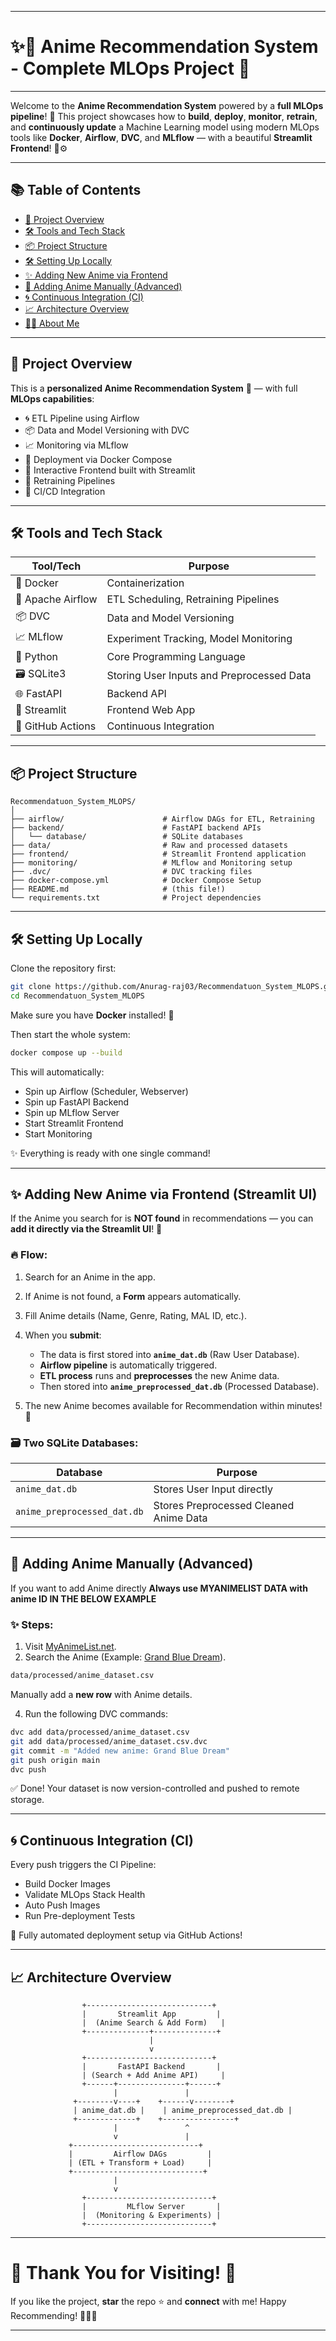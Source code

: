 

---

# ✨🎌 Anime Recommendation System - Complete MLOps Project 🚀

---

Welcome to the **Anime Recommendation System** powered by a **full MLOps pipeline**! 🎯
This project showcases how to **build**, **deploy**, **monitor**, **retrain**, and **continuously update** a Machine Learning model using modern MLOps tools like **Docker**, **Airflow**, **DVC**, and **MLflow** — with a beautiful **Streamlit Frontend**! 🎨⚙️

---

## 📚 Table of Contents

* [🚀 Project Overview](#-project-overview)
* [🛠️ Tools and Tech Stack](#-tools-and-tech-stack)
* [📦 Project Structure](#-project-structure)
* [🛠️ Setting Up Locally](#-setting-up-locally)
* [✨ Adding New Anime via Frontend](#-adding-new-anime-via-frontend)
* [🔎 Adding Anime Manually (Advanced)](#-adding-anime-manually-advanced)
* [🌀 Continuous Integration (CI)](#-continuous-integration-ci)
* [📈 Architecture Overview](#-architecture-overview)
* [👨‍💻 About Me](#-about-me)

---

## 🚀 Project Overview

This is a **personalized Anime Recommendation System** 🎎 — with full **MLOps capabilities**:

* 🌀 ETL Pipeline using Airflow
* 📦 Data and Model Versioning with DVC
* 📈 Monitoring via MLflow
* 🐳 Deployment via Docker Compose
* 🎨 Interactive Frontend built with Streamlit
* 🔁 Retraining Pipelines
* 🎯 CI/CD Integration

---

## 🛠️ Tools and Tech Stack

| Tool/Tech         | Purpose                                   |
| ----------------- | ----------------------------------------- |
| 🐳 Docker         | Containerization                          |
| 🛫 Apache Airflow | ETL Scheduling, Retraining Pipelines      |
| 📦 DVC            | Data and Model Versioning                 |
| 📈 MLflow         | Experiment Tracking, Model Monitoring     |
| 🐍 Python         | Core Programming Language                 |
| 🗃️ SQLite3       | Storing User Inputs and Preprocessed Data |
| 🌐 FastAPI        | Backend API                               |
| 🎨 Streamlit      | Frontend Web App                          |
| 🧼 GitHub Actions | Continuous Integration                    |

---

## 📦 Project Structure

```
Recommendatuon_System_MLOPS/
│
├── airflow/                      # Airflow DAGs for ETL, Retraining
├── backend/                      # FastAPI backend APIs
│   └── database/                 # SQLite databases
├── data/                         # Raw and processed datasets
├── frontend/                     # Streamlit Frontend application
├── monitoring/                   # MLflow and Monitoring setup
├── .dvc/                         # DVC tracking files
├── docker-compose.yml            # Docker Compose Setup
├── README.md                     # (this file!)
└── requirements.txt              # Project dependencies
```

---

## 🛠️ Setting Up Locally

Clone the repository first:

```bash
git clone https://github.com/Anurag-raj03/Recommendatuon_System_MLOPS.git
cd Recommendatuon_System_MLOPS
```

Make sure you have **Docker** installed! 🐳

Then start the whole system:

```bash
docker compose up --build
```

This will automatically:

* Spin up Airflow (Scheduler, Webserver)
* Spin up FastAPI Backend
* Spin up MLflow Server
* Start Streamlit Frontend
* Start Monitoring

✨ Everything is ready with one single command!

---

## ✨ Adding New Anime via Frontend (Streamlit UI)

If the Anime you search for is **NOT found** in recommendations —
you can **add it directly via the Streamlit UI**! 🎨

### 🔥 Flow:

1. Search for an Anime in the app.
2. If Anime is not found, a **Form** appears automatically.
3. Fill Anime details (Name, Genre, Rating, MAL ID, etc.).
4. When you **submit**:

   * The data is first stored into **`anime_dat.db`** (Raw User Database).
   * **Airflow pipeline** is automatically triggered.
   * **ETL process** runs and **preprocesses** the new Anime data.
   * Then stored into **`anime_preprocessed_dat.db`** (Processed Database).
5. The new Anime becomes available for Recommendation within minutes! 🚀

### 🗃️ Two SQLite Databases:

| Database                    | Purpose                                |
| --------------------------- | -------------------------------------- |
| `anime_dat.db`              | Stores User Input directly             |
| `anime_preprocessed_dat.db` | Stores Preprocessed Cleaned Anime Data |

---

## 🔎 Adding Anime Manually (Advanced)

If you want to add Anime directly **Always use MYANIMELIST DATA with anime ID IN THE BELOW EXAMPLE**

### ✨ Steps:

1. Visit [MyAnimeList.net](https://myanimelist.net/).
2. Search the Anime (Example: [Grand Blue Dream](https://myanimelist.net/anime/37105)).

```bash
data/processed/anime_dataset.csv
```

Manually add a **new row** with Anime details.

4. Run the following DVC commands:

```bash
dvc add data/processed/anime_dataset.csv
git add data/processed/anime_dataset.csv.dvc
git commit -m "Added new anime: Grand Blue Dream"
git push origin main
dvc push
```

✅ Done! Your dataset is now version-controlled and pushed to remote storage.

---

## 🌀 Continuous Integration (CI)

Every push triggers the CI Pipeline:

* Build Docker Images
* Validate MLOps Stack Health
* Auto Push Images
* Run Pre-deployment Tests

🎯 Fully automated deployment setup via GitHub Actions!

---

## 📈 Architecture Overview

```
                +----------------------------+
                |       Streamlit App         |
                |  (Anime Search & Add Form)   |
                +--------------+--------------+
                               |
                               v
                +----------------------------+
                |       FastAPI Backend       |
                | (Search + Add Anime API)     |
                +------+---------------+------+
                       |               |
              +--------v----+    +------v--------+
              | anime_dat.db |    | anime_preprocessed_dat.db |
              +-------------+    +----------------+
                       |               ^
                       v               |
             +----------------------------+
             |         Airflow DAGs         |
             | (ETL + Transform + Load)     |
             +-----------------------------+
                       |
                       v
                +----------------------------+
                |         MLflow Server       |
                |  (Monitoring & Experiments) |
                +----------------------------+
```

---



# 🌟 Thank You for Visiting! 🌟

If you like the project, **star** the repo ⭐ and **connect** with me!
Happy Recommending! 🚀🎎✨

---


